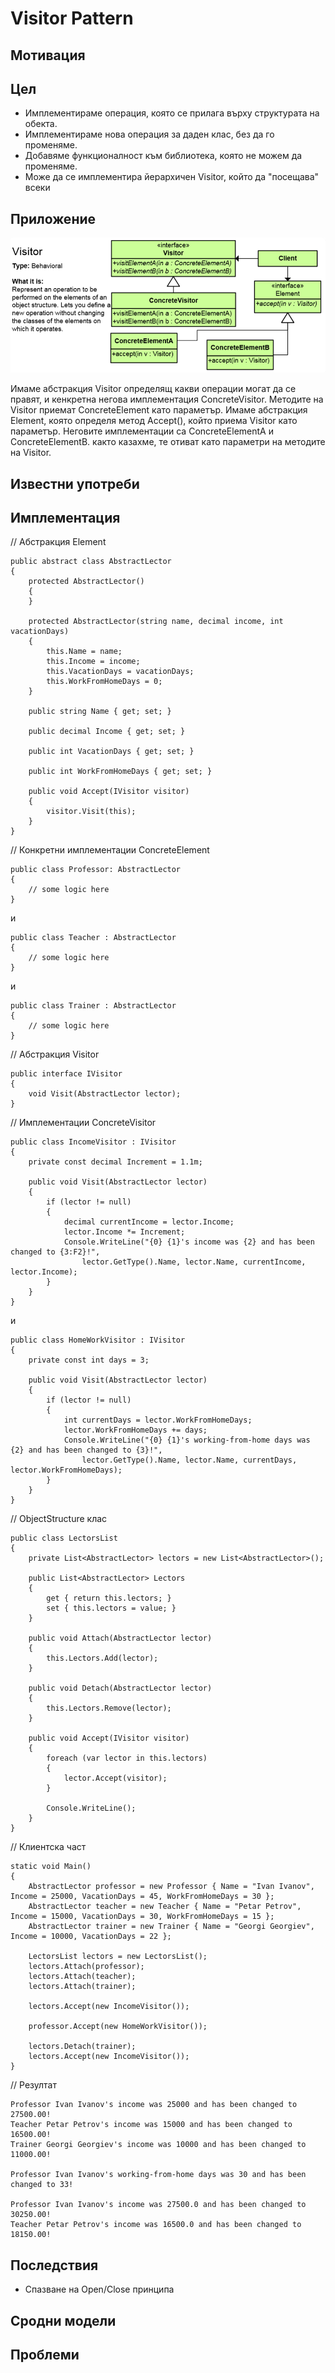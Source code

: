 # Visitor Pattern

## Мотивация

## Цел
* Имплементираме операция, която се прилага върху структурата на обекта.
* Имплементираме нова операция за даден клас, без да го променяме.
* Добавяме функционалност към библиотека, която не можем да променяме.
* Може да се имплементира йерархичен Visitor, който да "посещава" всеки


## Приложение
![](Visitor.png)

Имаме абстракция Visitor определящ какви операции могат да се правят, и кенкретна негова имплементация ConcreteVisitor. Методите на Visitor приемат ConcreteElement като параметър.
Имаме абстракция Element, която определя метод Accept(), който приема Visitor като параметър. Неговите имплементации са ConcreteElementA и ConcreteElementB. както казахме, те отиват като параметри на методите на Visitor.

## Известни употреби


## Имплементация

// Абстракция Element

    public abstract class AbstractLector
    {
        protected AbstractLector()
        {
        }

        protected AbstractLector(string name, decimal income, int vacationDays)
        {
            this.Name = name;
            this.Income = income;
            this.VacationDays = vacationDays;
            this.WorkFromHomeDays = 0;
        }

        public string Name { get; set; }

        public decimal Income { get; set; }

        public int VacationDays { get; set; }

        public int WorkFromHomeDays { get; set; }

        public void Accept(IVisitor visitor)
        {
            visitor.Visit(this);
        }
    }

// Конкретни имплементации ConcreteElement

    public class Professor: AbstractLector
    {
		// some logic here
    }
и

    public class Teacher : AbstractLector
    {
		// some logic here
    }

и

    public class Trainer : AbstractLector
    {
		// some logic here
    }

// Абстракция Visitor

    public interface IVisitor
    {
        void Visit(AbstractLector lector);
    }

// Имплементации ConcreteVisitor

    public class IncomeVisitor : IVisitor
    {
        private const decimal Increment = 1.1m;

        public void Visit(AbstractLector lector)
        {
            if (lector != null)
            {
                decimal currentIncome = lector.Income;
                lector.Income *= Increment;
                Console.WriteLine("{0} {1}'s income was {2} and has been changed to {3:F2}!",
                    lector.GetType().Name, lector.Name, currentIncome, lector.Income);
            }
        }
    }
и

    public class HomeWorkVisitor : IVisitor
    {
        private const int days = 3;

        public void Visit(AbstractLector lector)
        {
            if (lector != null)
            {
                int currentDays = lector.WorkFromHomeDays;
                lector.WorkFromHomeDays += days;
                Console.WriteLine("{0} {1}'s working-from-home days was {2} and has been changed to {3}!",
                    lector.GetType().Name, lector.Name, currentDays, lector.WorkFromHomeDays);
            }
        }
    }

// ObjectStructure клас

    public class LectorsList
    {
        private List<AbstractLector> lectors = new List<AbstractLector>();

        public List<AbstractLector> Lectors
        {
            get { return this.lectors; }
            set { this.lectors = value; }
        }

        public void Attach(AbstractLector lector)
        {
            this.Lectors.Add(lector);
        }

        public void Detach(AbstractLector lector)
        {
            this.Lectors.Remove(lector);
        }

        public void Accept(IVisitor visitor)
        {
            foreach (var lector in this.lectors)
            {
                lector.Accept(visitor);
            }

            Console.WriteLine();
		}
	}
      

// Клиентска част

    static void Main()
    {
        AbstractLector professor = new Professor { Name = "Ivan Ivanov", Income = 25000, VacationDays = 45, WorkFromHomeDays = 30 };
        AbstractLector teacher = new Teacher { Name = "Petar Petrov", Income = 15000, VacationDays = 30, WorkFromHomeDays = 15 };
        AbstractLector trainer = new Trainer { Name = "Georgi Georgiev", Income = 10000, VacationDays = 22 };

        LectorsList lectors = new LectorsList();
        lectors.Attach(professor);
        lectors.Attach(teacher);
        lectors.Attach(trainer);

        lectors.Accept(new IncomeVisitor());

        professor.Accept(new HomeWorkVisitor());

        lectors.Detach(trainer);
        lectors.Accept(new IncomeVisitor());
    }

// Резултат

	Professor Ivan Ivanov's income was 25000 and has been changed to 27500.00!
	Teacher Petar Petrov's income was 15000 and has been changed to 16500.00!
	Trainer Georgi Georgiev's income was 10000 and has been changed to 11000.00!
	
	Professor Ivan Ivanov's working-from-home days was 30 and has been changed to 33!

	Professor Ivan Ivanov's income was 27500.0 and has been changed to 30250.00!
	Teacher Petar Petrov's income was 16500.0 and has been changed to 18150.00!

## Последствия
* Спазване на Open/Close принципа

## Сродни модели

## Проблеми






